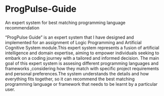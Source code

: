 # ProgPulse-Guide
An expert system for best matching programming language recommendation

“ProgPulse Guide” is an expert system that I have designed and implemented for an assignment of Logic Programming and Artificial Cognitive System module.This expert system represents a fusion of artificial intelligence and domain expertise, aiming to empower individuals seeking to embark on a coding journey with a tailored and informed decision.
The main goal of this expert system is assesing different programming languages and frameworks ,considering how they match with specific project requirements and personal preferences.The system understands the details and how everything fits together, so it can recommend the best matching programming language or framework that needs to be learnt by a particular user.
